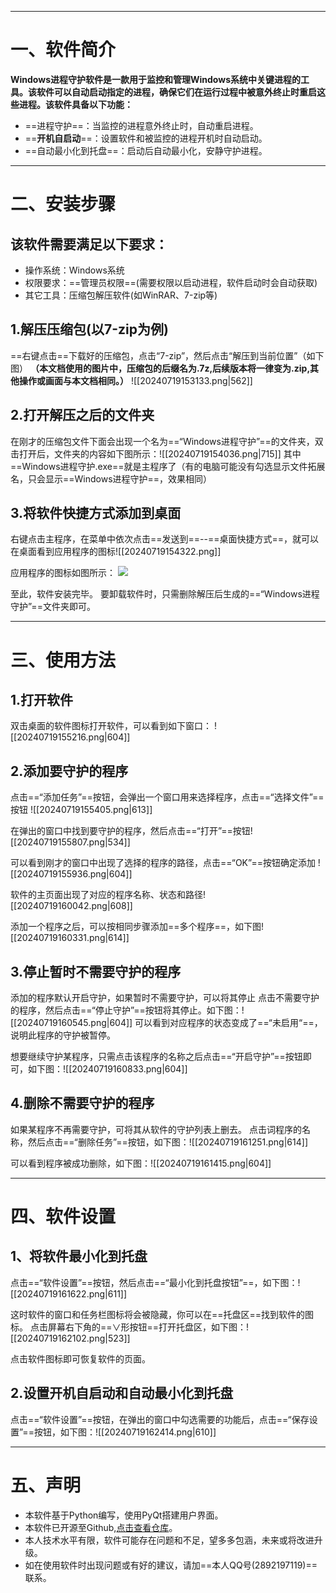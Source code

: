 ___
# 一、软件简介

**Windows进程守护软件是一款用于监控和管理Windows系统中关键进程的工具。该软件可以自动启动指定的进程，确保它们在运行过程中被意外终止时重启这些进程。该软件具备以下功能：**

- ==进程守护==：当监控的进程意外终止时，自动重启进程。
- ==**开机自启动**==：设置软件和被监控的进程开机时自动启动。
- ==自动最小化到托盘==：启动后自动最小化，安静守护进程。
___
# 二、安装步骤

## **该软件需要满足以下要求：**

- 操作系统：Windows系统
- 权限要求：==管理员权限==(需要权限以启动进程，软件启动时会自动获取)
- 其它工具：压缩包解压软件(如WinRAR、7-zip等)

## 1.解压压缩包(以7-zip为例)

==右键点击==下载好的压缩包，点击“7-zip”，然后点击“解压到当前位置”（如下图）
**（本文档使用的图片中，压缩包的后缀名为.7z,后续版本将一律变为.zip,其他操作或画面与本文档相同。）**
![[20240719153133.png|562]]

## 2.打开解压之后的文件夹

在刚才的压缩包文件下面会出现一个名为==“Windows进程守护”==的文件夹，双击打开后，文件夹的内容如下图所示：![[20240719154036.png|715]]
其中==Windows进程守护.exe==就是主程序了（有的电脑可能没有勾选显示文件拓展名，只会显示==Windows进程守护==，效果相同）

## 3.将软件快捷方式添加到桌面

右键点击主程序，在菜单中依次点击==发送到==--==桌面快捷方式==，就可以在桌面看到应用程序的图标![[20240719154322.png]]

应用程序的图标如图所示：
![](20250514190353623.png)

至此，软件安装完毕。
要卸载软件时，只需删除解压后生成的==“Windows进程守护”==文件夹即可。
___
# 三、使用方法

## 1.打开软件

双击桌面的软件图标打开软件，可以看到如下窗口：
![[20240719155216.png|604]]

## 2.添加要守护的程序

点击==“添加任务”==按钮，会弹出一个窗口用来选择程序，点击==“选择文件”==按钮
![[20240719155405.png|613]]

在弹出的窗口中找到要守护的程序，然后点击==“打开”==按钮![[20240719155807.png|534]]

可以看到刚才的窗口中出现了选择的程序的路径，点击==“OK”==按钮确定添加
![[20240719155936.png|604]]

软件的主页面出现了对应的程序名称、状态和路径![[20240719160042.png|608]]

添加一个程序之后，可以按相同步骤添加==多个程序==，如下图![[20240719160331.png|614]]


## 3.停止暂时不需要守护的程序

添加的程序默认开启守护，如果暂时不需要守护，可以将其停止
点击不需要守护的程序，然后点击==“停止守护”==按钮将其停止。如下图：![[20240719160545.png|604]]
可以看到对应程序的状态变成了==“未启用“==，说明此程序的守护被暂停。

想要继续守护某程序，只需点击该程序的名称之后点击==“开启守护”==按钮即可，如下图：![[20240719160833.png|604]]

## 4.删除不需要守护的程序

如果某程序不再需要守护，可将其从软件的守护列表上删去。
点击词程序的名称，然后点击==“删除任务”==按钮，如下图：![[20240719161251.png|614]]

可以看到程序被成功删除，如下图：![[20240719161415.png|604]]
___
# 四、软件设置

## 1、将软件最小化到托盘

点击==“软件设置”==按钮，然后点击==“最小化到托盘按钮”==，如下图：![[20240719161622.png|611]]

这时软件的窗口和任务栏图标将会被隐藏，你可以在==托盘区==找到软件的图标。
点击屏幕右下角的==∨形按钮==打开托盘区，如下图：![[20240719162102.png|523]]

点击软件图标即可恢复软件的页面。

## 2.设置开机自启动和自动最小化到托盘

点击==“软件设置”==按钮，在弹出的窗口中勾选需要的功能后，点击==“保存设置”==按钮，如下图：![[20240719162414.png|610]]
___
# 五、声明

- 本软件基于Python编写，使用PyQt搭建用户界面。
- 本软件已开源至Github,[点击查看仓库](https://github.com/Morely152/Windows_progress_guard)。
- 本人技术水平有限，软件可能存在问题和不足，望多多包涵，未来或将改进升级。
- 如在使用软件时出现问题或有好的建议，请加==本人QQ号(2892197119)==联系。